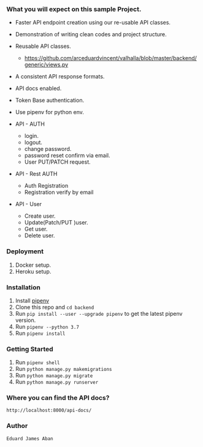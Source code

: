 ### What you will expect on this sample Project.
* Faster API endpoint creation using our re-usable API classes.
* Demonstration of writing clean codes and project structure.
* Reusable API classes.
     - https://github.com/arceduardvincent/valhalla/blob/master/backend/generic/views.py
* A consistent API response formats.
* API docs enabled. 
* Token Base authentication.
* Use pipenv for python env.
* API - AUTH
    - login.
    - logout.
    - change password.
    - password reset confirm via email.
    - User PUT/PATCH request.

* API - Rest AUTH 
    - Auth Registration
    - Registration verify by email
* API - User
    - Create user.
    - Update(Patch/PUT )user.
    - Get user.
    - Delete user.

### Deployment
1. Docker setup.
2. Heroku setup.

### Installation
1. Install [pipenv](https://pypi.org/project/pipenv/)
2. Clone this repo and `cd backend`
3. Run `pip install --user --upgrade pipenv` to get the latest pipenv version.
4. Run `pipenv --python 3.7`
5. Run `pipenv install`

### Getting Started
1. Run `pipenv shell`
2. Run `python manage.py makemigrations`
3. Run `python manage.py migrate`
4. Run `python manage.py runserver`


### Where you can find the API docs?
    http://localhost:8000/api-docs/

### Author
    Eduard James Aban
